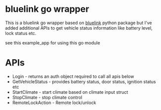 # bluelink go wrapper
This is a bluelink go wrapper based on [bluelink](https://github.com/synchronizing/bluelink) python package but I've added additional APIs to get vehicle status information like battery level, lock status etc.

see this example_app for using this go module

# APIs

- Login - returns an auth object required to call all apis below
- GetVehicleStatus - provides battery status, door status, ignition status etc
- StartClimate - start climate based on climate input struct
- StopClimate - stop climate control
- RemoteLockAction - Remote lock/unlock
